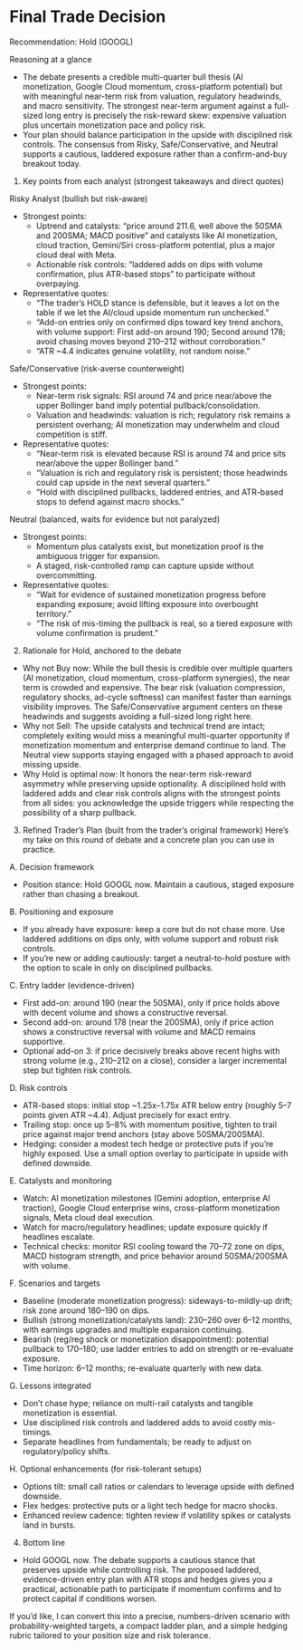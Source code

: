 # Final Trade Decision

Recommendation: Hold (GOOGL)

Reasoning at a glance
- The debate presents a credible multi-quarter bull thesis (AI monetization, Google Cloud momentum, cross-platform potential) but with meaningful near-term risk from valuation, regulatory headwinds, and macro sensitivity. The strongest near-term argument against a full-sized long entry is precisely the risk-reward skew: expensive valuation plus uncertain monetization pace and policy risk.
- Your plan should balance participation in the upside with disciplined risk controls. The consensus from Risky, Safe/Conservative, and Neutral supports a cautious, laddered exposure rather than a confirm-and-buy breakout today.

1) Key points from each analyst (strongest takeaways and direct quotes)

Risky Analyst (bullish but risk-aware)
- Strongest points:
  - Uptrend and catalysts: “price around 211.6, well above the 50SMA and 200SMA; MACD positive” and catalysts like AI monetization, cloud traction, Gemini/Siri cross-platform potential, plus a major cloud deal with Meta.
  - Actionable risk controls: “laddered adds on dips with volume confirmation, plus ATR-based stops” to participate without overpaying.
- Representative quotes:
  - “The trader’s HOLD stance is defensible, but it leaves a lot on the table if we let the AI/cloud upside momentum run unchecked.”
  - “Add-on entries only on confirmed dips toward key trend anchors, with volume support: First add-on around 190; Second around 178; avoid chasing moves beyond 210–212 without corroboration.”
  - “ATR ~4.4 indicates genuine volatility, not random noise.”

Safe/Conservative (risk-averse counterweight)
- Strongest points:
  - Near-term risk signals: RSI around 74 and price near/above the upper Bollinger band imply potential pullback/consolidation.
  - Valuation and headwinds: valuation is rich; regulatory risk remains a persistent overhang; AI monetization may underwhelm and cloud competition is stiff.
- Representative quotes:
  - “Near-term risk is elevated because RSI is around 74 and price sits near/above the upper Bollinger band.”
  - “Valuation is rich and regulatory risk is persistent; those headwinds could cap upside in the next several quarters.”
  - “Hold with disciplined pullbacks, laddered entries, and ATR-based stops to defend against macro shocks.”

Neutral (balanced, waits for evidence but not paralyzed)
- Strongest points:
  - Momentum plus catalysts exist, but monetization proof is the ambiguous trigger for expansion.
  - A staged, risk-controlled ramp can capture upside without overcommitting.
- Representative quotes:
  - “Wait for evidence of sustained monetization progress before expanding exposure; avoid lifting exposure into overbought territory.”
  - “The risk of mis-timing the pullback is real, so a tiered exposure with volume confirmation is prudent.”

2) Rationale for Hold, anchored to the debate
- Why not Buy now: While the bull thesis is credible over multiple quarters (AI monetization, cloud momentum, cross-platform synergies), the near term is crowded and expensive. The bear risk (valuation compression, regulatory shocks, ad-cycle softness) can manifest faster than earnings visibility improves. The Safe/Conservative argument centers on these headwinds and suggests avoiding a full-sized long right here.
- Why not Sell: The upside catalysts and technical trend are intact; completely exiting would miss a meaningful multi-quarter opportunity if monetization momentum and enterprise demand continue to land. The Neutral view supports staying engaged with a phased approach to avoid missing upside.
- Why Hold is optimal now: It honors the near-term risk-reward asymmetry while preserving upside optionality. A disciplined hold with laddered adds and clear risk controls aligns with the strongest points from all sides: you acknowledge the upside triggers while respecting the possibility of a sharp pullback.

3) Refined Trader’s Plan (built from the trader’s original framework)
Here’s my take on this round of debate and a concrete plan you can use in practice.

A. Decision framework
- Position stance: Hold GOOGL now. Maintain a cautious, staged exposure rather than chasing a breakout.

B. Positioning and exposure
- If you already have exposure: keep a core but do not chase more. Use laddered additions on dips only, with volume support and robust risk controls.
- If you’re new or adding cautiously: target a neutral-to-hold posture with the option to scale in only on disciplined pullbacks.

C. Entry ladder (evidence-driven)
- First add-on: around 190 (near the 50SMA), only if price holds above with decent volume and shows a constructive reversal.
- Second add-on: around 178 (near the 200SMA), only if price action shows a constructive reversal with volume and MACD remains supportive.
- Optional add-on 3: if price decisively breaks above recent highs with strong volume (e.g., 210–212 on a close), consider a larger incremental step but tighten risk controls.

D. Risk controls
- ATR-based stops: initial stop ~1.25x–1.75x ATR below entry (roughly 5–7 points given ATR ~4.4). Adjust precisely for exact entry.
- Trailing stop: once up 5–8% with momentum positive, tighten to trail price against major trend anchors (stay above 50SMA/200SMA).
- Hedging: consider a modest tech hedge or protective puts if you’re highly exposed. Use a small option overlay to participate in upside with defined downside.

E. Catalysts and monitoring
- Watch: AI monetization milestones (Gemini adoption, enterprise AI traction), Google Cloud enterprise wins, cross-platform monetization signals, Meta cloud deal execution.
- Watch for macro/regulatory headlines; update exposure quickly if headlines escalate.
- Technical checks: monitor RSI cooling toward the 70–72 zone on dips, MACD histogram strength, and price behavior around 50SMA/200SMA with volume.

F. Scenarios and targets
- Baseline (moderate monetization progress): sideways-to-mildly-up drift; risk zone around 180–190 on dips.
- Bullish (strong monetization/catalysts land): 230–260 over 6–12 months, with earnings upgrades and multiple expansion continuing.
- Bearish (reg/reg shock or monetization disappointment): potential pullback to 170–180; use ladder entries to add on strength or re-evaluate exposure.
- Time horizon: 6–12 months; re-evaluate quarterly with new data.

G. Lessons integrated
- Don’t chase hype; reliance on multi-rail catalysts and tangible monetization is essential.
- Use disciplined risk controls and laddered adds to avoid costly mis-timings.
- Separate headlines from fundamentals; be ready to adjust on regulatory/policy shifts.

H. Optional enhancements (for risk-tolerant setups)
- Options tilt: small call ratios or calendars to leverage upside with defined downside.
- Flex hedges: protective puts or a light tech hedge for macro shocks.
- Enhanced review cadence: tighten review if volatility spikes or catalysts land in bursts.

4) Bottom line
- Hold GOOGL now. The debate supports a cautious stance that preserves upside while controlling risk. The proposed laddered, evidence-driven entry plan with ATR stops and hedges gives you a practical, actionable path to participate if momentum confirms and to protect capital if conditions worsen.

If you’d like, I can convert this into a precise, numbers-driven scenario with probability-weighted targets, a compact ladder plan, and a simple hedging rubric tailored to your position size and risk tolerance.
